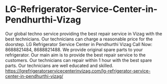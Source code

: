 # LG-Refrigerator-Service-Center-in-Pendhurthi-Vizag
Our global techno service providing the best repair service in Vizag with the best technicians. Our technicians can charge a reasonable price for the doorstep. LG Refrigerator Service Center in Pendhurthi Vizag Call Now: 8688821484, 8688821488. We provide original spare parts to your refrigerator. Our main aim is to provide the best repair service to the customers. Our technicians can repair within 1 hour with the best spare parts. Our technicians are well educated and skilled. https://lgrefrigeratorservicecenterinvizag.com/lg-refrigerator-service-center-in-pendhurthi-vizag/
